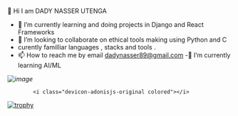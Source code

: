  👋 Hi I am DADY NASSER UTENGA

- 🌱 I’m currently learning and doing projects in Django and React Frameworks 
- 💞️ I’m looking to collaborate on ethical tools making using Python and C
- curently familliar languages , stacks and tools .
- 📫 How to reach me by email dadynasser89@gmail.com
-🌱 I’m currently learning AI/ML



<i class="fab fa-github">![image](https://user-images.githubusercontent.com/107155249/224846843-35dc029a-d104-47bf-b3d7-7bd62f701440.png)
</i>


            <i class="devicon-adonisjs-original colored"></i>
          









[![trophy](https://github-profile-trophy.vercel.app/?username=ryo-ma)](https://github.com/ryo-ma/github-profile-trophy)          
